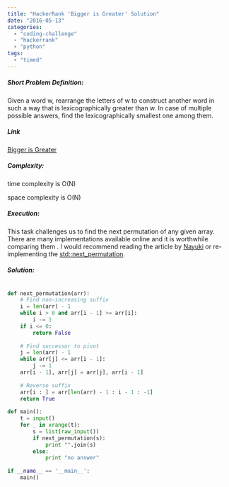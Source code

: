```yaml
---
title: "HackerRank 'Bigger is Greater' Solution"
date: "2016-05-13"
categories: 
  - "coding-challenge"
  - "hackerrank"
  - "python"
tags: 
  - "timed"
---
```


##### Short Problem Definition:

Given a word w, rearrange the letters of w to construct another word in such a way that is lexicographically greater than w. In case of multiple possible answers, find the lexicographically smallest one among them.

##### Link

[Bigger is Greater](https://www.hackerrank.com/challenges/bigger-is-greater)

##### Complexity:

time complexity is O(N)

space complexity is O(N)

##### Execution:

This task challenges us to find the next permutation of any given array. There are many implementations available online and it is worthwhile comparing them . I would recommend reading the article by [Nayuki](https://www.nayuki.io/page/next-lexicographical-permutation-algorithm) or re-implementing the [std::next\_permutation](http://en.cppreference.com/w/cpp/algorithm/next_permutation).

##### Solution:

```python

def next_permutation(arr):
    # Find non-increasing suffix
    i = len(arr) - 1
    while i > 0 and arr[i - 1] >= arr[i]:
        i -= 1
    if i <= 0:
        return False
    
    # Find successor to pivot
    j = len(arr) - 1
    while arr[j] <= arr[i - 1]:
        j -= 1
    arr[i - 1], arr[j] = arr[j], arr[i - 1]
    
    # Reverse suffix
    arr[i : ] = arr[len(arr) - 1 : i - 1 : -1]
    return True 
        
def main():
    t = input()
    for _ in xrange(t):
        s = list(raw_input())
        if next_permutation(s):
            print "".join(s)
        else:
            print "no answer"
    
if __name__ == '__main__':
    main()
```
